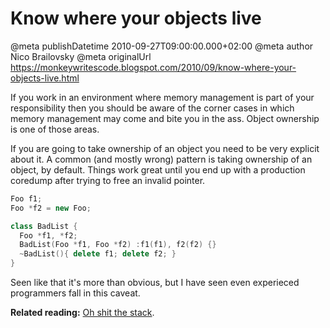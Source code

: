 # Know where your objects live

@meta publishDatetime 2010-09-27T09:00:00.000+02:00
@meta author Nico Brailovsky
@meta originalUrl https://monkeywritescode.blogspot.com/2010/09/know-where-your-objects-live.html

If you work in an environment where memory management is part of your responsibility then you should be aware of the corner cases in which memory management may come and bite you in the ass. Object ownership is one of those areas.

If you are going to take ownership of an object you need to be very explicit about it. A common (and mostly wrong) pattern is taking ownership of an object, by default. Things work great until you end up with a production coredump after trying to free an invalid pointer.

```c++
Foo f1;
Foo *f2 = new Foo;

class BadList {
  Foo *f1, *f2;
  BadList(Foo *f1, Foo *f2) :f1(f1), f2(f2) {}
  ~BadList(){ delete f1; delete f2; }
}
```

Seen like that it's more than obvious, but I have seen even experieced programmers fall in this caveat.

**Related reading:** [Oh shit the stack](/blog_md/2010/0601_Ohshitthestack.md).

